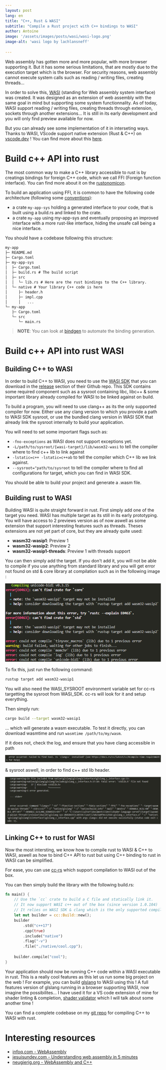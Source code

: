 ```yaml
---
layout: post
lang: en
title: "C++, Rust & WASI"
subtitle: "Compile a Rust project with C++ bindings to WASI"
author: Antoine
image: '/assets/images/posts/wasi/wasi-logo.png'
image-alt: 'wasi logo by lachlansneff'

---
```


Web assembly has gotten more and more popular, with more browser supporting it. But it has some serious limitations, that are mostly due to the execution target which is the browser. For security reasons, web assembly cannot execute system calls such as reading / writing files, creating threads...

In order to solve this, [WASI](https://wasi.dev/) (standing for Web assembly system interface) was created. It was designed as an extension of web assembly with the same goal in mind but supporting some system functionnality. As of today, WASI support reading / writing files, creating threads through extension, sockets through another extensions... It is still in its early development and you will only find preview available for now.

But you can already see some implementation of it in interseting ways. Thanks to WASI, VScode support native extension (Rust & C++) on [vscode.dev](https://vscode.dev/) ! You can find more about this [here](https://code.visualstudio.com/blogs/2023/06/05/vscode-wasm-wasi).

# Build c++ API into rust

The most common way to make a C++ library accessible to rust is by creatings bindings for foreign C++ code, which we call FFI (Foreign function interface). You can find more about it on the [rustonomicon](https://doc.rust-lang.org/nomicon/ffi.html).

To build an application using FFI, it is common to have the following code architecture (following some [conventions](https://doc.rust-lang.org/cargo/reference/build-scripts.html#the-links-manifest-key)):
- a crate `my-app-sys` holding a generated interface to your code, that is built using a build.rs and linked to the crate.
- a crate `my-app` using my-app-sys and eventually proposing an improved interface with a more rust-like interface, hiding the unsafe call being a nice interface.


You should have a codebase following this structure:

```shell
my-app
├─ README.md
├─ Cargo.toml
├─ my-app-sys
│  ├─ Cargo.toml
│  ├─ build.rs # The build script
│  ├─ src
│  │  └─ lib.rs # Here are the rust bindings to the C++ library. 
│  └─ native # Your library C++ code is here
│     ├─ header.h
│     ├─ impl.cpp
│     │   ...
└─ my-app
   ├─ Cargo.toml
   └─ src
      └─ main.rs
```

> **NOTE**: You can look at [bindgen](https://github.com/rust-lang/rust-bindgen) to automate the binding generation.


# Build c++ API into rust WASI

## Building C++ to WASI

In order to build C++ to WASI, you need to use the [WASI SDK](https://github.com/WebAssembly/wasi-sdk) that you can download in the [release](https://github.com/WebAssembly/wasi-sdk/releases) section of their Github repo. This SDK contains some required component such as a sysroot containing libc, libc++ & some important library already compiled for WASI to be linked against on build.

To build a program, you will need to use clang++ as its the only supported compiler for now. Either use any clang version to which you provide a path to WASI SDK sysroot, or use the bundled clang version in WASI SDK that already link the sysroot internally to build your application.

You will need to set some important flags such as: 

- `-fno-exceptions` as WASI does not support exceptions yet. 
- `-L/path/to/sysroot/{wasi-target}/lib/wasm32-wasi` to tell the compiler where to find c++ lib to link against
- `-lstatic=c++ -lstatic=c++ab` to tell the compiler which C++ lib we link against.
- `--sysroot="path/to/sysroot` to tell the compiler where to find all configurations for target, which you can find in WASI SDK.

You should be able to build your project and generate a .wasm file.

## Building rust to WASI

Building WASI is quite straight forward in rust. First simply add one of the target you need. WASI has multiple target as its still in its early prototyping. You will have access to 2 previews version as of now aswell as some extension that support interesting features such as threads. Theses extensions are not yet part of core, but they are already quite used:

- **wasm32-wasip1**: Preview 1
- **wasm32-wasip2**: Preview 2
- **wasm32-wasip1-threads**: Preview 1 with threads support

You can then simply add the target. If you don't add it, you will not be able to compile if you use anything from standard library and you will get error not found on std & core library at compilation such as in the following image :

![no-target-installed](/assets/images/posts/wasi/invalid-target.png)

To fix this, just run the following command:

```sh
rustup target add wasm32-wasip1
```

You will also need the WASI_SYSROOT environment variable set for cc-rs targetting the sysroot from WASI_SDK. cc-rs will look for it and setup everything.

Then simply run:

```sh
cargo build --target wasm32-wasip1
```
... which will generate a wasm executable. To test it directly, you can download wasmtime and run `wasmtime /path/to/my/wasm`.

If it does not, check the log, and ensure that you have clang accessible in path 

![clang-not-found](/assets/images/posts/wasi/clang-not-found.png)

& sysroot aswell, in order to find c++ std lib header.

![no-target-installed](/assets/images/posts/wasi/no-sysroot.png)


## Linking C++ to rust for WASI

Now the most intersting, we know how to compile rust to WASI & C++ to WASI, aswell as how to bind C++ API to rust but using C++ binding to rust in WASI can be simplified.

For ease, you can use [cc-rs](https://github.com/rust-lang/cc-rs) which support compilation to WASI out of the box.

You can then simply build the library with the following build.rs:

```rust
fn main() {
    // Use the `cc` crate to build a C file and statically link it.
    // It now support WASI c++ out of the box (since version 1.0.104)
    // It relies on WASI SDK & clang which is the only supported compiler as of today.
    let mut builder = cc::Build::new();
    builder
        .std("c++17")
        .cpp(true)
        .include("native")
        .flag("-v")
        .file("./native/cool.cpp");

    builder.compile("cool");
}
```

Your application should now be running C++ code within a WASI executable in rust. This is a really cool features as this let us run some big project on the web ! For example, you can build [glslang](https://github.com/KhronosGroup/glslang) to WASI using this ! A full features version of glslang running in a browser supporting WASI, now imagine the possibilites... I have used it for a VS code extension of mine for shader linting & completion, [shader validator](https://github.com/antaalt/shader-validator) which I will talk about some another time !

You can find a complete codebase on my [git repo](https://github.com/antaalt/wasi-rust-with-cpp-bindings) for compiling C++ to WASI with rust.


# Interesting resources

- [infoq.com - WebAssembly](https://www.infoq.com/presentations/webassembly-intro/)
- [jesuisundev.com - Understanding web assembly in 5 minutes](https://www.jesuisundev.com/en/understand-webassembly-in-5-minutes/)
- [neugierig.org - WebAssembly and C++](https://neugierig.org/software/blog/2022/06/wasm-c++.html)
